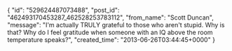  {
   "id": "529624487073488",
   "post_id": "462493170453287_462528253783112",
   "from_name": "Scott Duncan",
   "message": "I'm actually TRULY grateful to those who aren't stupid. Why is that? Why do I feel gratitude when someone with an IQ above the room temperature speaks?",
   "created_time": "2013-06-26T03:44:45+0000"
 }
